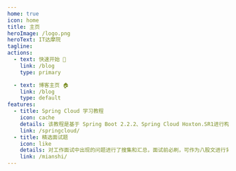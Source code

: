 ```yaml
---
home: true
icon: home
title: 主页
heroImage: /logo.png
heroText: IT达摩院
tagline: 
actions:
  - text: 快速开始 🌈
    link: /blog
    type: primary

  - text: 博客主页 🏠
    link: /blog 
    type: default 
features:
  - title: Spring Cloud 学习教程
    icon: cache
    details: 该教程是基于 Spring Boot 2.2.2、Spring Cloud Hoxton.SR1进行构建，同时还包括了Spring Cloud Alibaba以及分布式事务Seata的讲解，涵盖大部分应用场景。
    link: /springcloud/
  - title: 精选面试题
    icon: like
    details: 对工作面试中出现的问题进行了搜集和汇总，面试前必刷，可作为八股文进行背诵，涵盖了Java绝大部分体系，助你在面试中不鸣则已，一鸣惊人
    link: /mianshi/
---
```

